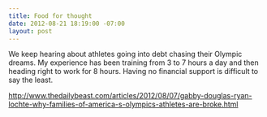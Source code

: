 ```yaml
---
title: Food for thought
date: 2012-08-21 18:19:00 -07:00
layout: post
---
```


We keep hearing about athletes going into debt chasing their Olympic dreams. My experience has been training from 3 to 7 hours a day and then heading right to work for 8 hours. Having no financial support is difficult to say the least.

http://www.thedailybeast.com/articles/2012/08/07/gabby-douglas-ryan-lochte-why-families-of-america-s-olympics-athletes-are-broke.html
